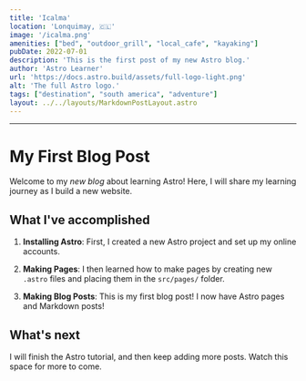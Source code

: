```yaml
---
title: 'Icalma'
location: 'Lonquimay, 🇨🇱'
image: '/icalma.png'
amenities: ["bed", "outdoor_grill", "local_cafe", "kayaking"]
pubDate: 2022-07-01
description: 'This is the first post of my new Astro blog.'
author: 'Astro Learner'
url: 'https://docs.astro.build/assets/full-logo-light.png'
alt: 'The full Astro logo.'
tags: ["destination", "south america", "adventure"]
layout: ../../layouts/MarkdownPostLayout.astro
---
```

---
# My First Blog Post

Welcome to my _new blog_ about learning Astro! Here, I will share my learning journey as I build a new website.

## What I've accomplished

1. **Installing Astro**: First, I created a new Astro project and set up my online accounts.

2. **Making Pages**: I then learned how to make pages by creating new `.astro` files and placing them in the `src/pages/` folder.

3. **Making Blog Posts**: This is my first blog post! I now have Astro pages and Markdown posts!

## What's next

I will finish the Astro tutorial, and then keep adding more posts. Watch this space for more to come.